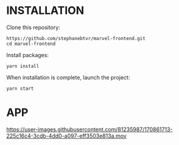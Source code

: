 
# INSTALLATION

Clone this repository: 

```
https://github.com/stephanebtvr/marvel-frontend.git
cd marvel-frontend
```

Install packages:

 ```
 yarn install
 ```

When installation is complete, launch the project:

 ```
 yarn start
 ```

# APP

https://user-images.githubusercontent.com/81235987/170861713-225c16c4-3cdb-4dd0-a097-eff3503e813a.mov

